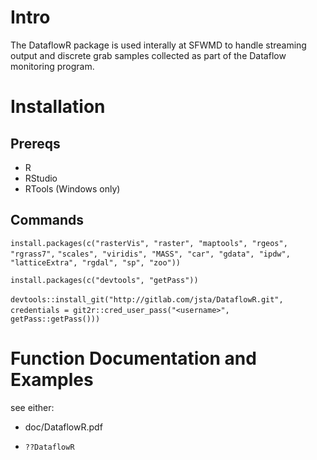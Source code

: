 # Intro

The DataflowR package is used interally at SFWMD to handle streaming output and discrete grab samples collected as part of the Dataflow monitoring program.

# Installation

## Prereqs

* R
* RStudio
* RTools (Windows only)

## Commands

`install.packages(c("rasterVis", "raster", "maptools", "rgeos", "rgrass7",`
`"scales", "viridis", "MASS", "car", "gdata", "ipdw", "latticeExtra", "rgdal", "sp", "zoo"))`

`install.packages(c("devtools", "getPass"))`

`devtools::install_git("http://gitlab.com/jsta/DataflowR.git",`
`  credentials = git2r::cred_user_pass("<username>",`             `  getPass::getPass()))`

# Function Documentation and Examples

see either:

* doc/DataflowR.pdf

* `??DataflowR`
